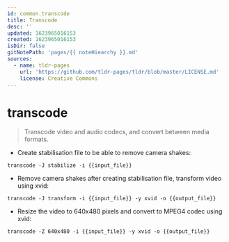 ```yaml
---
id: common.transcode
title: Transcode
desc: ''
updated: 1623965016153
created: 1623965016153
isDir: false
gitNotePath: 'pages/{{ noteHiearchy }}.md'
sources:
  - name: tldr-pages
    url: 'https://github.com/tldr-pages/tldr/blob/master/LICENSE.md'
    license: Creative Commons
---
```

# transcode

> Transcode video and audio codecs, and convert between media formats.

- Create stabilisation file to be able to remove camera shakes:

`transcode -J stabilize -i {{input_file}}`

- Remove camera shakes after creating stabilisation file, transform video using xvid:

`transcode -J transform -i {{input_file}} -y xvid -o {{output_file}}`

- Resize the video to 640x480 pixels and convert to MPEG4 codec using xvid:

`transcode -Z 640x480 -i {{input_file}} -y xvid -o {{output_file}}`

